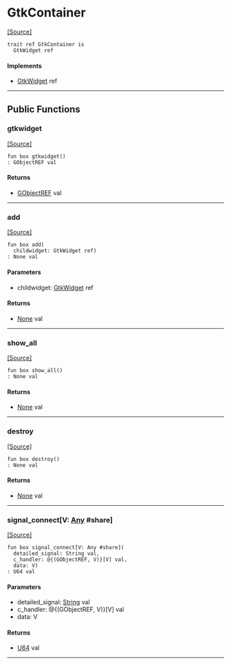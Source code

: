 # GtkContainer
<span class="source-link">[[Source]](src/gtk3/GtkContainer.md#L2)</span>
```pony
trait ref GtkContainer is
  GtkWidget ref
```

#### Implements

* [GtkWidget](gtk3-GtkWidget.md) ref

---

## Public Functions

### gtkwidget
<span class="source-link">[[Source]](src/gtk3/GtkContainer.md#L3)</span>


```pony
fun box gtkwidget()
: GObjectREF val
```

#### Returns

* [GObjectREF](gtk3-..-gobject-GObjectREF.md) val

---

### add
<span class="source-link">[[Source]](src/gtk3/GtkContainer.md#L4)</span>


```pony
fun box add(
  childwidget: GtkWidget ref)
: None val
```
#### Parameters

*   childwidget: [GtkWidget](gtk3-GtkWidget.md) ref

#### Returns

* [None](builtin-None.md) val

---

### show_all
<span class="source-link">[[Source]](src/gtk3/GtkWidget.md#L4)</span>


```pony
fun box show_all()
: None val
```

#### Returns

* [None](builtin-None.md) val

---

### destroy
<span class="source-link">[[Source]](src/gtk3/GtkWidget.md#L7)</span>


```pony
fun box destroy()
: None val
```

#### Returns

* [None](builtin-None.md) val

---

### signal_connect\[V: [Any](builtin-Any.md) #share\]
<span class="source-link">[[Source]](src/gtk3/GtkWidget.md#L10)</span>


```pony
fun box signal_connect[V: Any #share](
  detailed_signal: String val,
  c_handler: @{(GObjectREF, V)}[V] val,
  data: V)
: U64 val
```
#### Parameters

*   detailed_signal: [String](builtin-String.md) val
*   c_handler: @{(GObjectREF, V)}[V] val
*   data: V

#### Returns

* [U64](builtin-U64.md) val

---


